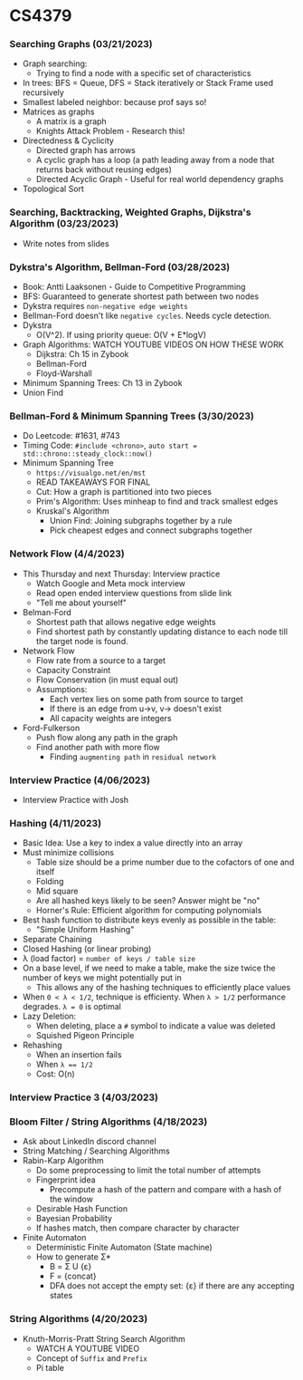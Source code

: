 # CS4379
### Searching Graphs (03/21/2023)
- Graph searching:
    - Trying to find a node with a specific set of characteristics
- In trees: BFS = Queue, DFS = Stack iteratively or Stack Frame used recursively
- Smallest labeled neighbor: because prof says so!
- Matrices as graphs
    - A matrix is a graph
    - Knights Attack Problem - Research this!
- Directedness & Cyclicity
    - Directed graph has arrows
    - A cyclic graph has a loop (a path leading away from a node that returns back without reusing edges)
    - Directed Acyclic Graph - Useful for real world dependency graphs
- Topological Sort

### Searching, Backtracking, Weighted Graphs, Dijkstra's Algorithm (03/23/2023)
- Write notes from slides

### Dykstra's Algorithm, Bellman-Ford (03/28/2023)
- Book: Antti Laaksonen - Guide to Competitive Programming
- BFS: Guaranteed to generate shortest path between two nodes
- Dykstra requires `non-negative edge weights`
- Bellman-Ford doesn't like `negative cycles`. Needs cycle detection.
- Dykstra
    - O(V^2). If using priority queue: O(V + E*logV)
- Graph Algorithms: WATCH YOUTUBE VIDEOS ON HOW THESE WORK
    - Dijkstra: Ch 15 in Zybook
    - Bellman-Ford
    - Floyd-Warshall
- Minimum Spanning Trees: Ch 13 in Zybook
- Union Find

### Bellman-Ford & Minimum Spanning Trees (3/30/2023)
- Do Leetcode: #1631, #743
- Timing Code: `#include <chrono>`, `auto start = std::chrono::steady_clock::now()`
- Minimum Spanning Tree
    - `https://visualgo.net/en/mst`
    - READ TAKEAWAYS FOR FINAL
    - Cut: How a graph is partitioned into two pieces
    - Prim's Algorithm: Uses minheap to find and track smallest edges
    - Kruskal's Algorithm
        - Union Find: Joining subgraphs together by a rule
        - Pick cheapest edges and connect subgraphs together

### Network Flow (4/4/2023)
- This Thursday and next Thursday: Interview practice
    - Watch Google and Meta mock interview
    - Read open ended interview questions from slide link
    - "Tell me about yourself"
- Belman-Ford
    - Shortest path that allows negative edge weights
    - Find shortest path by constantly updating distance to each node till the target node is found.
- Network Flow
    - Flow rate from a source to a target
    - Capacity Constraint
    - Flow Conservation (in must equal out)
    - Assumptions:
        - Each vertex lies on some path from source to target
        - If there is an edge from u->v, v-> doesn't exist
        - All capacity weights are integers
- Ford-Fulkerson
    - Push flow along any path in the graph
    - Find another path with more flow
        - Finding `augmenting path` in `residual network`

### Interview Practice (4/06/2023)
- Interview Practice with Josh

### Hashing (4/11/2023)
- Basic Idea: Use a key to index a value directly into an array
- Must minimize collisions
    - Table size should be a prime number due to the cofactors of one and itself
    - Folding
    - Mid square
    - Are all hashed keys likely to be seen? Answer might be "no"
    - Horner's Rule: Efficient algorithm for computing polynomials
- Best hash function to distribute keys evenly as possible in the table:
    - "Simple Uniform Hashing"
- Separate Chaining
- Closed Hashing (or linear probing)
- λ (load factor) = `number of keys / table size`
- On a base level, if we need to make a table, make the size twice the number of keys we might potentially put in
    - This allows any of the hashing techniques to efficiently place values
- When `0 < λ < 1/2`, technique is efficienty. When `λ > 1/2` performance degrades. `λ = 0` is optimal
- Lazy Deletion:
    - When deleting, place a `#` symbol to indicate a value was deleted
    - Squished Pigeon Principle
- Rehashing
    - When an insertion fails
    - When `λ == 1/2`
    - Cost: O(n)

### Interview Practice 3 (4/03/2023)

### Bloom Filter / String Algorithms (4/18/2023)
- Ask about LinkedIn discord channel
- String Matching / Searching Algorithms
- Rabin-Karp Algorithm
    - Do some preprocessing to limit the total number of attempts
    - Fingerprint idea
        - Precompute a hash of the pattern and compare with a hash of the window
    - Desirable Hash Function
    - Bayesian Probability
    - If hashes match, then compare character by character
- Finite Automaton
    - Deterministic Finite Automaton (State machine)
    - How to generate Σ*
        - B = Σ U {ε}
        - F = {concat}
        - DFA does not accept the empty set: {ε} if there are any accepting states

### String Algorithms (4/20/2023)
- Knuth-Morris-Pratt String Search Algorithm
    - WATCH A YOUTUBE VIDEO
    - Concept of `Suffix` and `Prefix`
    - Pi table